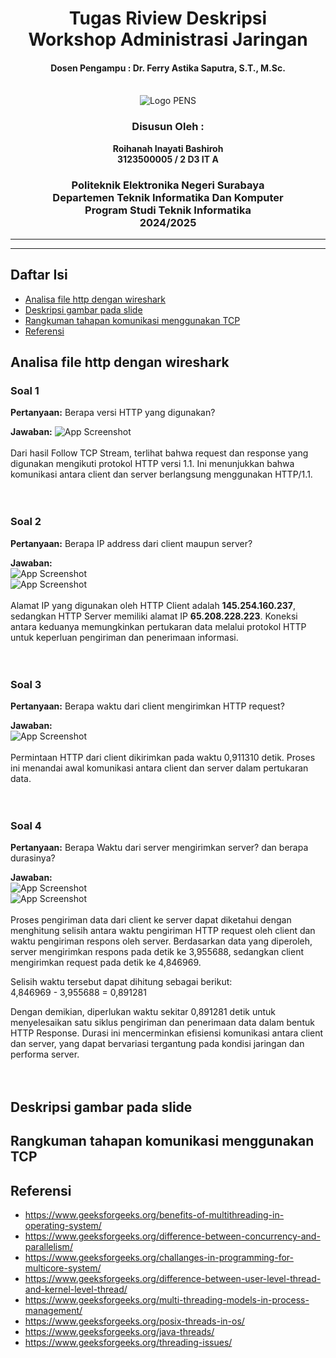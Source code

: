 <div align="center">
    <h1 style="text-align: center;font-weight: bold">Tugas Riview Deskripsi<br>Workshop Administrasi Jaringan</h1>
    <h4 style="text-align: center;">Dosen Pengampu : Dr. Ferry Astika Saputra, S.T., M.Sc.</h4>
</div>
<br />
<div align="center">
    <img src="Assets/Logo_PENS.png" alt="Logo PENS">
    <h3 style="text-align: center;">Disusun Oleh : </h3>
    <p style="text-align: center;">
        <strong>Roihanah Inayati Bashiroh</strong><br>
        <strong>3123500005 / 2 D3 IT A</strong><br>
    </p>

<h3>Politeknik Elektronika Negeri Surabaya<br>Departemen Teknik
Informatika Dan Komputer<br>Program Studi Teknik Informatika<br>2024/2025</h3>
    <hr>
    <hr>
</div>


## Daftar Isi
- [Analisa file http dengan wireshark](#analisa-file-http-dengan-wireshark)
- [Deskripsi gambar pada slide](#deskripsi-gambar-pada-slide)
- [Rangkuman tahapan komunikasi menggunakan TCP](#rangkuman-tahapan-komunikasi-menggunakan-tcp)
- [Referensi](#referensi)

## Analisa file http dengan wireshark

### Soal 1

**Pertanyaan:**
Berapa versi HTTP yang digunakan?

**Jawaban:**
![App Screenshot](Assets/no1.png)<br><br>
Dari hasil Follow TCP Stream, terlihat bahwa request dan response yang digunakan mengikuti protokol HTTP versi 1.1. Ini menunjukkan bahwa komunikasi antara client dan server berlangsung menggunakan HTTP/1.1.
<br>
<br>
<br>
### Soal 2

**Pertanyaan:**
Berapa IP address dari client maupun server?

**Jawaban:**<br>
![App Screenshot](Assets/no2.png)<br>
![App Screenshot](Assets/no22.png)<br><br>
Alamat IP yang digunakan oleh HTTP Client adalah **145.254.160.237**, sedangkan HTTP Server memiliki alamat IP **65.208.228.223**. Koneksi antara keduanya memungkinkan pertukaran data melalui protokol HTTP untuk keperluan pengiriman dan penerimaan informasi.
<br>
<br>
<br>
### Soal 3

**Pertanyaan:**
Berapa waktu dari client mengirimkan HTTP request?

**Jawaban:**<br>
![App Screenshot](Assets/no3.png)<br><br>
Permintaan HTTP dari client dikirimkan pada waktu 0,911310 detik. Proses ini menandai awal komunikasi antara client dan server dalam pertukaran data.
<br>
<br>
<br>
### Soal 4

**Pertanyaan:**
Berapa Waktu dari server mengirimkan server? dan berapa durasinya?

**Jawaban:**<br>
![App Screenshot](Assets/no4.png)<br>
![App Screenshot](Assets/no5.png)<br><br>
Proses pengiriman data dari client ke server dapat diketahui dengan menghitung selisih antara waktu pengiriman HTTP request oleh client dan waktu pengiriman respons oleh server. Berdasarkan data yang diperoleh, server mengirimkan respons pada detik ke 3,955688, sedangkan client mengirimkan request pada detik ke 4,846969. 

Selisih waktu tersebut dapat dihitung sebagai berikut:  
4,846969 - 3,955688 = 0,891281  

Dengan demikian, diperlukan waktu sekitar 0,891281 detik untuk menyelesaikan satu siklus pengiriman dan penerimaan data dalam bentuk HTTP Response. Durasi ini mencerminkan efisiensi komunikasi antara client dan server, yang dapat bervariasi tergantung pada kondisi jaringan dan performa server.
<br>
<br>
<br>
## Deskripsi gambar pada slide


## Rangkuman tahapan komunikasi menggunakan TCP


## Referensi

- https://www.geeksforgeeks.org/benefits-of-multithreading-in-operating-system/
- https://www.geeksforgeeks.org/difference-between-concurrency-and-parallelism/
- https://www.geeksforgeeks.org/challanges-in-programming-for-multicore-system/
- https://www.geeksforgeeks.org/difference-between-user-level-thread-and-kernel-level-thread/
- https://www.geeksforgeeks.org/multi-threading-models-in-process-management/
- https://www.geeksforgeeks.org/posix-threads-in-os/
- https://www.geeksforgeeks.org/java-threads/
- https://www.geeksforgeeks.org/threading-issues/
